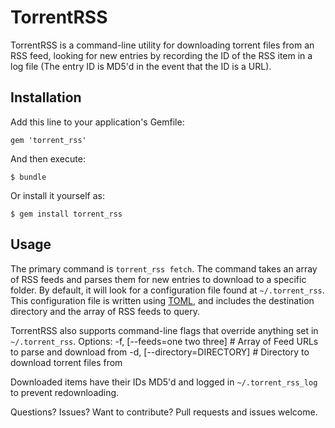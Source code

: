# TorrentRSS

TorrentRSS is a command-line utility for downloading torrent files from an RSS feed, looking 
for new entries by recording the ID of the RSS item in a log file (The entry ID is MD5'd in the event
  that the ID is a URL).

## Installation

Add this line to your application's Gemfile:

    gem 'torrent_rss'

And then execute:

    $ bundle

Or install it yourself as:

    $ gem install torrent_rss

## Usage

The primary command is `torrent_rss fetch`.  The command takes an array of RSS feeds and parses them for
new entries to download to a specific folder.  By default, it will look for a configuration file found at
`~/.torrent_rss`.  This configuration file is written using [TOML](https://github.com/mojombo/toml), and
includes the destination directory and the array of RSS feeds to query.

TorrentRSS also supports command-line flags that override anything set in `~/.torrent_rss`. Options:
  -f, [--feeds=one two three]  # Array of Feed URLs to parse and download from
  -d, [--directory=DIRECTORY]  # Directory to download torrent files from

Downloaded items have their IDs MD5'd and logged in `~/.torrent_rss_log` to prevent redownloading.

Questions? Issues? Want to contribute? Pull requests and issues welcome.
